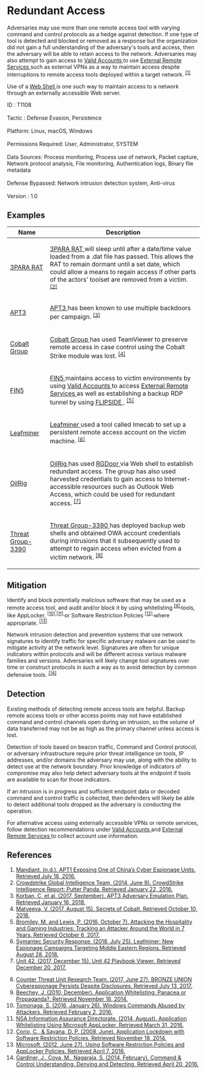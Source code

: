 <div class="container-fluid">
 <h1>
  Redundant Access
 </h1>
 <div class="row">
  <div class="col-md-8 description-body">
   <p>
    Adversaries may use more than one remote access tool with varying command and control protocols as a hedge against detection. If one type of tool is detected and blocked or removed as a response but the organization did not gain a full understanding of the adversary's tools and access, then the adversary will be able to retain access to the network. Adversaries may also attempt to gain access to
    <a href="https://attack.mitre.org/techniques/T1078">
     Valid Accounts
    </a>
    to use
    <a href="https://attack.mitre.org/techniques/T1133">
     External Remote Services
    </a>
    such as external VPNs as a way to maintain access despite interruptions to remote access tools deployed within a target network.
    <span class="scite-citeref-number" data-reference="Mandiant APT1" id="scite-ref-1-a">
     <sup>
      <a aria-describedby="qtip-0" data-hasqtip="0" href="https://www.fireeye.com/content/dam/fireeye-www/services/pdfs/mandiant-apt1-report.pdf" target="_blank">
       [1]
      </a>
     </sup>
    </span>
   </p>
   <p>
    Use of a
    <a href="https://attack.mitre.org/techniques/T1100">
     Web Shell
    </a>
    is one such way to maintain access to a network through an externally accessible Web server.
   </p>
  </div>
  <div class="col-md-4">
   <div class="card">
    <div class="card-body">
     <div class="card-data">
      <span class="h5 card-title">
       ID
      </span>
      : T1108
      <br/>
      <br/>
     </div>
     <div class="card-data">
      <span class="h5 card-title">
      </span>
     </div>
     <div class="card-data">
      <span class="h5 card-title">
       Tactic
      </span>
      : Defense Evasion, Persistence
      <br/>
      <br/>
     </div>
     <div class="card-data">
      <span class="h5 card-title">
       Platform:
      </span>
      Linux, macOS, Windows
      <br/>
      <br/>
     </div>
     <div class="card-data">
      <span class="h5 card-title">
       Permissions Required:
      </span>
      User, Administrator, SYSTEM
      <br/>
      <br/>
     </div>
     <div class="card-data">
      <span class="h5 card-title">
      </span>
     </div>
     <div class="card-data">
      <span class="h5 card-title">
       Data Sources:
      </span>
      Process monitoring, Process use of network, Packet capture, Network protocol analysis, File monitoring, Authentication logs, Binary file metadata
      <br/>
      <br/>
     </div>
     <div class="card-data">
      <span class="h5 card-title">
      </span>
     </div>
     <div class="card-data">
      <span class="h5 card-title">
      </span>
     </div>
     <div class="card-data">
      <span class="h5 card-title">
       Defense Bypassed:
      </span>
      Network intrusion detection system, Anti-virus
      <br/>
      <br/>
     </div>
     <div class="card-data">
      <span class="h5 card-title">
      </span>
     </div>
     <div class="card-data">
      <span class="h5 card-title">
      </span>
     </div>
     <div class="card-data">
      <span class="h5 card-title">
      </span>
     </div>
     <div class="card-data">
      <span class="h5 card-title">
       Version
      </span>
      : 1.0
     </div>
    </div>
   </div>
  </div>
 </div>
 <h2 class="pt-3" id="examples">
  Examples
 </h2>
 <table class="table table-bordered table-light mt-2">
  <thead>
   <tr>
    <th scope="col">
     Name
    </th>
    <th scope="col">
     Description
    </th>
   </tr>
  </thead>
  <tbody class="bg-white">
   <tr>
    <td>
     <a href="https://attack.mitre.org/software/S0066">
      3PARA RAT
     </a>
    </td>
    <td>
     <p>
      <a href="https://attack.mitre.org/software/S0066">
       3PARA RAT
      </a>
      will sleep until after a date/time value loaded from a .dat file has passed. This allows the RAT to remain dormant until a set date, which could allow a means to regain access if other parts of the actors' toolset are removed from a victim.
      <span class="scite-citeref-number" data-reference="CrowdStrike Putter Panda" id="scite-ref-2-a" onclick="scrollToRef('scite-2')">
       <sup>
        <a aria-describedby="qtip-1" data-hasqtip="1" href="http://cdn0.vox-cdn.com/assets/4589853/crowdstrike-intelligence-report-putter-panda.original.pdf" target="_blank">
         [2]
        </a>
       </sup>
      </span>
     </p>
    </td>
   </tr>
   <tr>
    <td>
     <a href="https://attack.mitre.org/groups/G0022">
      APT3
     </a>
    </td>
    <td>
     <p>
      <a href="https://attack.mitre.org/groups/G0022">
       APT3
      </a>
      has been known to use multiple backdoors per campaign.
      <span class="scite-citeref-number" data-reference="APT3 Adversary Emulation Plan" id="scite-ref-3-a" onclick="scrollToRef('scite-3')">
       <sup>
        <a aria-describedby="qtip-2" data-hasqtip="2" href="https://attack.mitre.org/docs/APT3_Adversary_Emulation_Plan.pdf" target="_blank">
         [3]
        </a>
       </sup>
      </span>
     </p>
    </td>
   </tr>
   <tr>
    <td>
     <a href="https://attack.mitre.org/groups/G0080">
      Cobalt Group
     </a>
    </td>
    <td>
     <p>
      <a href="https://attack.mitre.org/groups/G0080">
       Cobalt Group
      </a>
      has used TeamViewer to preserve remote access in case control using the Cobalt Strike module was lost.
      <span class="scite-citeref-number" data-reference="Group IB Cobalt Aug 2017" id="scite-ref-4-a" onclick="scrollToRef('scite-4')">
       <sup>
        <a aria-describedby="qtip-3" data-hasqtip="3" href="https://www.group-ib.com/blog/cobalt" target="_blank">
         [4]
        </a>
       </sup>
      </span>
     </p>
    </td>
   </tr>
   <tr>
    <td>
     <a href="https://attack.mitre.org/groups/G0053">
      FIN5
     </a>
    </td>
    <td>
     <p>
      <a href="https://attack.mitre.org/groups/G0053">
       FIN5
      </a>
      maintains access to victim environments by using
      <a href="https://attack.mitre.org/techniques/T1078">
       Valid Accounts
      </a>
      to access
      <a href="https://attack.mitre.org/techniques/T1133">
       External Remote Services
      </a>
      as well as establishing a backup RDP tunnel by using
      <a href="https://attack.mitre.org/software/S0173">
       FLIPSIDE
      </a>
      .
      <span class="scite-citeref-number" data-reference="Mandiant FIN5 GrrCON Oct 2016" id="scite-ref-5-a" onclick="scrollToRef('scite-5')">
       <sup>
        <a aria-describedby="qtip-4" data-hasqtip="4" href="https://www.youtube.com/watch?v=fevGZs0EQu8" target="_blank">
         [5]
        </a>
       </sup>
      </span>
     </p>
    </td>
   </tr>
   <tr>
    <td>
     <a href="https://attack.mitre.org/groups/G0077">
      Leafminer
     </a>
    </td>
    <td>
     <p>
      <a href="https://attack.mitre.org/groups/G0077">
       Leafminer
      </a>
      used a tool called Imecab to set up a persistent remote access account on the victim machine.
      <span class="scite-citeref-number" data-reference="Symantec Leafminer July 2018" id="scite-ref-6-a" onclick="scrollToRef('scite-6')">
       <sup>
        <a aria-describedby="qtip-5" data-hasqtip="5" href="https://www.symantec.com/blogs/threat-intelligence/leafminer-espionage-middle-east" target="_blank">
         [6]
        </a>
       </sup>
      </span>
     </p>
    </td>
   </tr>
   <tr>
    <td>
     <a href="https://attack.mitre.org/groups/G0049">
      OilRig
     </a>
    </td>
    <td>
     <p>
      <a href="https://attack.mitre.org/groups/G0049">
       OilRig
      </a>
      has used
      <a href="https://attack.mitre.org/software/S0258">
       RGDoor
      </a>
      via Web shell to establish redundant access. The group has also used harvested credentials to gain access to Internet-accessible resources such as Outlook Web Access, which could be used for redundant access.
      <span class="scite-citeref-number" data-reference="Unit 42 Playbook Dec 2017" id="scite-ref-7-a" onclick="scrollToRef('scite-7')">
       <sup>
        <a aria-describedby="qtip-6" data-hasqtip="6" href="https://pan-unit42.github.io/playbook_viewer/" target="_blank">
         [7]
        </a>
       </sup>
      </span>
     </p>
    </td>
   </tr>
   <tr>
    <td>
     <a href="https://attack.mitre.org/groups/G0027">
      Threat Group-3390
     </a>
    </td>
    <td>
     <p>
      <a href="https://attack.mitre.org/groups/G0027">
       Threat Group-3390
      </a>
      has deployed backup web shells and obtained OWA account credentials during intrusions that it subsequently used to attempt to regain access when evicted from a victim network.
      <span class="scite-citeref-number" data-reference="SecureWorks BRONZE UNION June 2017" id="scite-ref-8-a" onclick="scrollToRef('scite-8')">
       <sup>
        <a aria-describedby="qtip-7" data-hasqtip="7" href="https://www.secureworks.com/research/bronze-union" target="_blank">
         [8]
        </a>
       </sup>
      </span>
     </p>
    </td>
   </tr>
  </tbody>
 </table>
 <h2 class="pt-3" id="mitigation">
  Mitigation
 </h2>
 <p>
  Identify and block potentially malicious software that may be used as a remote access tool, and audit and/or block it by using whitelisting
  <span class="scite-citeref-number" data-reference="Beechey 2010" id="scite-ref-9-a">
   <sup>
    <a aria-describedby="qtip-8" data-hasqtip="8" href="http://www.sans.org/reading-room/whitepapers/application/application-whitelisting-panacea-propaganda-33599" target="_blank">
     [9]
    </a>
   </sup>
  </span>
  tools, like AppLocker,
  <span class="scite-citeref-number" data-reference="Windows Commands JPCERT" id="scite-ref-10-a">
   <sup>
    <a aria-describedby="qtip-9" data-hasqtip="9" href="http://blog.jpcert.or.jp/2016/01/windows-commands-abused-by-attackers.html" target="_blank">
     [10]
    </a>
   </sup>
  </span>
  <span class="scite-citeref-number" data-reference="NSA MS AppLocker" id="scite-ref-11-a">
   <sup>
    <a aria-describedby="qtip-10" data-hasqtip="10" href="https://www.iad.gov/iad/library/ia-guidance/tech-briefs/application-whitelisting-using-microsoft-applocker.cfm" target="_blank">
     [11]
    </a>
   </sup>
  </span>
  or Software Restriction Policies
  <span class="scite-citeref-number" data-reference="Corio 2008" id="scite-ref-12-a">
   <sup>
    <a aria-describedby="qtip-11" data-hasqtip="11" href="http://technet.microsoft.com/en-us/magazine/2008.06.srp.aspx" target="_blank">
     [12]
    </a>
   </sup>
  </span>
  where appropriate.
  <span class="scite-citeref-number" data-reference="TechNet Applocker vs SRP" id="scite-ref-13-a">
   <sup>
    <a aria-describedby="qtip-12" data-hasqtip="12" href="https://technet.microsoft.com/en-us/library/ee791851.aspx" target="_blank">
     [13]
    </a>
   </sup>
  </span>
 </p>
 <p>
  Network intrusion detection and prevention systems that use network signatures to identify traffic for specific adversary malware can be used to mitigate activity at the network level. Signatures are often for unique indicators within protocols and will be different across various malware families and versions. Adversaries will likely change tool signatures over time or construct protocols in such a way as to avoid detection by common defensive tools.
  <span class="scite-citeref-number" data-reference="University of Birmingham C2" id="scite-ref-14-a">
   <sup>
    <a aria-describedby="qtip-13" data-hasqtip="13" href="https://arxiv.org/ftp/arxiv/papers/1408/1408.1136.pdf" target="_blank">
     [14]
    </a>
   </sup>
  </span>
 </p>
 <h2 class="pt-3" id="detection">
  Detection
 </h2>
 <p>
  Existing methods of detecting remote access tools are helpful. Backup remote access tools or other access points may not have established command and control channels open during an intrusion, so the volume of data transferred may not be as high as the primary channel unless access is lost.
 </p>
 <p>
  Detection of tools based on beacon traffic, Command and Control protocol, or adversary infrastructure require prior threat intelligence on tools, IP addresses, and/or domains the adversary may use, along with the ability to detect use at the network boundary. Prior knowledge of indicators of compromise may also help detect adversary tools at the endpoint if tools are available to scan for those indicators.
 </p>
 <p>
  If an intrusion is in progress and sufficient endpoint data or decoded command and control traffic is collected, then defenders will likely be able to detect additional tools dropped as the adversary is conducting the operation.
 </p>
 <p>
  For alternative access using externally accessible VPNs or remote services, follow detection recommendations under
  <a href="https://attack.mitre.org/techniques/T1078">
   Valid Accounts
  </a>
  and
  <a href="https://attack.mitre.org/techniques/T1133">
   External Remote Services
  </a>
  to collect account use information.
 </p>
 <h2 class="pt-3" id="references">
  References
 </h2>
 <div class="row">
  <div class="col">
   <ol>
    <li>
     <span class="scite-citation" id="scite-1">
      <span class="scite-citation-text">
       <a class="external text" href="https://www.fireeye.com/content/dam/fireeye-www/services/pdfs/mandiant-apt1-report.pdf" name="scite-1" rel="nofollow" target="_blank">
        Mandiant. (n.d.). APT1 Exposing One of China’s Cyber Espionage Units. Retrieved July 18, 2016.
       </a>
      </span>
     </span>
    </li>
    <li>
     <span class="scite-citation" id="scite-2">
      <span class="scite-citation-text">
       <a class="external text" href="http://cdn0.vox-cdn.com/assets/4589853/crowdstrike-intelligence-report-putter-panda.original.pdf" name="scite-2" rel="nofollow" target="_blank">
        Crowdstrike Global Intelligence Team. (2014, June 9). CrowdStrike Intelligence Report: Putter Panda. Retrieved January 22, 2016.
       </a>
      </span>
     </span>
    </li>
    <li>
     <span class="scite-citation" id="scite-3">
      <span class="scite-citation-text">
       <a class="external text" href="https://attack.mitre.org/docs/APT3_Adversary_Emulation_Plan.pdf" name="scite-3" rel="nofollow" target="_blank">
        Korban, C, et al. (2017, September). APT3 Adversary Emulation Plan. Retrieved January 16, 2018.
       </a>
      </span>
     </span>
    </li>
    <li>
     <span class="scite-citation" id="scite-4">
      <span class="scite-citation-text">
       <a class="external text" href="https://www.group-ib.com/blog/cobalt" name="scite-4" rel="nofollow" target="_blank">
        Matveeva, V. (2017, August 15). Secrets of Cobalt. Retrieved October 10, 2018.
       </a>
      </span>
     </span>
    </li>
    <li>
     <span class="scite-citation" id="scite-5">
      <span class="scite-citation-text">
       <a class="external text" href="https://www.youtube.com/watch?v=fevGZs0EQu8" name="scite-5" rel="nofollow" target="_blank">
        Bromiley, M. and Lewis, P. (2016, October 7). Attacking the Hospitality and Gaming Industries: Tracking an Attacker Around the World in 7 Years. Retrieved October 6, 2017.
       </a>
      </span>
     </span>
    </li>
    <li>
     <span class="scite-citation" id="scite-6">
      <span class="scite-citation-text">
       <a class="external text" href="https://www.symantec.com/blogs/threat-intelligence/leafminer-espionage-middle-east" name="scite-6" rel="nofollow" target="_blank">
        Symantec Security Response. (2018, July 25). Leafminer: New Espionage Campaigns Targeting Middle Eastern Regions. Retrieved August 28, 2018.
       </a>
      </span>
     </span>
    </li>
    <li>
     <span class="scite-citation" id="scite-7">
      <span class="scite-citation-text">
       <a class="external text" href="https://pan-unit42.github.io/playbook_viewer/" name="scite-7" rel="nofollow" target="_blank">
        Unit 42. (2017, December 15). Unit 42 Playbook Viewer. Retrieved December 20, 2017.
       </a>
      </span>
     </span>
    </li>
   </ol>
  </div>
  <div class="col">
   <ol start="8.0">
    <li>
     <span class="scite-citation" id="scite-8">
      <span class="scite-citation-text">
       <a class="external text" href="https://www.secureworks.com/research/bronze-union" name="scite-8" rel="nofollow" target="_blank">
        Counter Threat Unit Research Team. (2017, June 27). BRONZE UNION Cyberespionage Persists Despite Disclosures. Retrieved July 13, 2017.
       </a>
      </span>
     </span>
    </li>
    <li>
     <span class="scite-citation" id="scite-9">
      <span class="scite-citation-text">
       <a class="external text" href="http://www.sans.org/reading-room/whitepapers/application/application-whitelisting-panacea-propaganda-33599" name="scite-9" rel="nofollow" target="_blank">
        Beechey, J. (2010, December). Application Whitelisting: Panacea or Propaganda?. Retrieved November 18, 2014.
       </a>
      </span>
     </span>
    </li>
    <li>
     <span class="scite-citation" id="scite-10">
      <span class="scite-citation-text">
       <a class="external text" href="http://blog.jpcert.or.jp/2016/01/windows-commands-abused-by-attackers.html" name="scite-10" rel="nofollow" target="_blank">
        Tomonaga, S. (2016, January 26). Windows Commands Abused by Attackers. Retrieved February 2, 2016.
       </a>
      </span>
     </span>
    </li>
    <li>
     <span class="scite-citation" id="scite-11">
      <span class="scite-citation-text">
       <a class="external text" href="https://www.iad.gov/iad/library/ia-guidance/tech-briefs/application-whitelisting-using-microsoft-applocker.cfm" name="scite-11" rel="nofollow" target="_blank">
        NSA Information Assurance Directorate. (2014, August). Application Whitelisting Using Microsoft AppLocker. Retrieved March 31, 2016.
       </a>
      </span>
     </span>
    </li>
    <li>
     <span class="scite-citation" id="scite-12">
      <span class="scite-citation-text">
       <a class="external text" href="http://technet.microsoft.com/en-us/magazine/2008.06.srp.aspx" name="scite-12" rel="nofollow" target="_blank">
        Corio, C., &amp; Sayana, D. P. (2008, June). Application Lockdown with Software Restriction Policies. Retrieved November 18, 2014.
       </a>
      </span>
     </span>
    </li>
    <li>
     <span class="scite-citation" id="scite-13">
      <span class="scite-citation-text">
       <a class="external text" href="https://technet.microsoft.com/en-us/library/ee791851.aspx" name="scite-13" rel="nofollow" target="_blank">
        Microsoft. (2012, June 27). Using Software Restriction Policies and AppLocker Policies. Retrieved April 7, 2016.
       </a>
      </span>
     </span>
    </li>
    <li>
     <span class="scite-citation" id="scite-14">
      <span class="scite-citation-text">
       <a class="external text" href="https://arxiv.org/ftp/arxiv/papers/1408/1408.1136.pdf" name="scite-14" rel="nofollow" target="_blank">
        Gardiner, J.,  Cova, M., Nagaraja, S. (2014, February). Command &amp; Control Understanding, Denying and Detecting. Retrieved April 20, 2016.
       </a>
      </span>
     </span>
    </li>
   </ol>
  </div>
 </div>
</div>
